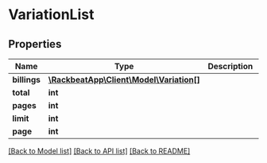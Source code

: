 # VariationList

## Properties
Name | Type | Description | Notes
------------ | ------------- | ------------- | -------------
**billings** | [**\RackbeatApp\Client\Model\Variation[]**](Variation.md) |  | [optional] 
**total** | **int** |  | [optional] 
**pages** | **int** |  | [optional] 
**limit** | **int** |  | [optional] 
**page** | **int** |  | [optional] 

[[Back to Model list]](../README.md#documentation-for-models) [[Back to API list]](../README.md#documentation-for-api-endpoints) [[Back to README]](../README.md)


